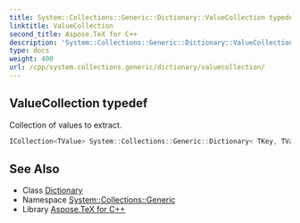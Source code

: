 ```yaml
---
title: System::Collections::Generic::Dictionary::ValueCollection typedef
linktitle: ValueCollection
second_title: Aspose.TeX for C++
description: 'System::Collections::Generic::Dictionary::ValueCollection typedef. Collection of values to extract in C++.'
type: docs
weight: 400
url: /cpp/system.collections.generic/dictionary/valuecollection/
---
```

## ValueCollection typedef


Collection of values to extract.

```cpp
ICollection<TValue> System::Collections::Generic::Dictionary< TKey, TValue >::ValueCollection
```

## See Also

* Class [Dictionary](../)
* Namespace [System::Collections::Generic](../../)
* Library [Aspose.TeX for C++](../../../)
